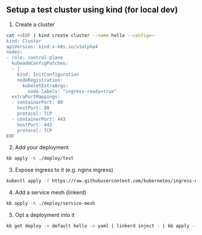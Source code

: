 ## Setup a test cluster using kind (for local dev)

1. Create a cluster 
```bash
cat <<EOF | kind create cluster --name hello --config=-
kind: Cluster
apiVersion: kind.x-k8s.io/v1alpha4
nodes:
- role: control-plane
  kubeadmConfigPatches:
  - |
    kind: InitConfiguration
    nodeRegistration:
      kubeletExtraArgs:
        node-labels: "ingress-ready=true"
  extraPortMappings:
  - containerPort: 80
    hostPort: 80
    protocol: TCP
  - containerPort: 443
    hostPort: 443
    protocol: TCP
EOF
```

2. Add your deployment
```bash
kb apply -k ./deploy/test
```

3. Expose ingress to it (e.g. nginx ingress)
```bash
kubectl apply -f https://raw.githubusercontent.com/kubernetes/ingress-nginx/main/deploy/static/provider/kind/deploy.yaml
```

4. Add a service mesh (linkerd)
```bash
kb apply -k ./deploy/service-mesh
```

5. Opt a deployment into it
```bash
kb get deploy -n default hello -o yaml | linkerd inject - | kb apply -f -
```